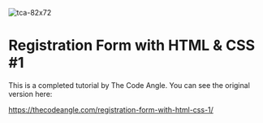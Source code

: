 ![tca-82x72](https://user-images.githubusercontent.com/55994508/89737274-4e4ccf80-da35-11ea-8953-f85b1df053b0.png)

# Registration Form with HTML & CSS #1

This is a completed tutorial by The Code Angle.
You can see the original version here:

https://thecodeangle.com/registration-form-with-html-css-1/
